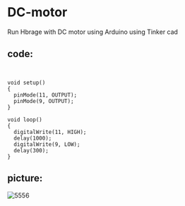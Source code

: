 # DC-motor
Run Hbrage with DC motor using Arduino using Tinker cad

## code:
```


void setup()
{
  pinMode(11, OUTPUT);
  pinMode(9, OUTPUT);
}

void loop()
{
  digitalWrite(11, HIGH);
  delay(1000); 
  digitalWrite(9, LOW);
  delay(300); 
}
```
## picture:
![5556](https://github.com/user-attachments/assets/c85669a3-3469-4022-968c-be385e99b995)
